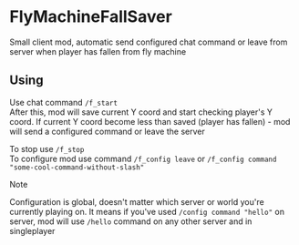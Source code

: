 # FlyMachineFallSaver
Small client mod, automatic send configured chat command or leave from server when player has fallen from fly machine

## Using
Use chat command `/f_start`\
After this, mod will save current Y coord and start checking player's Y coord. If current Y coord become less than saved (player has fallen) - mod will send a configured command or leave the server

To stop use `/f_stop`\
To configure mod use command `/f_config leave` or `/f_config command "some-cool-command-without-slash"`
> [!NOTE]
> Configuration is global, doesn't matter which server or world you're currently playing on. It means if you've used `/config command "hello"` on server, mod will use `/hello` command on any other server and in singleplayer
